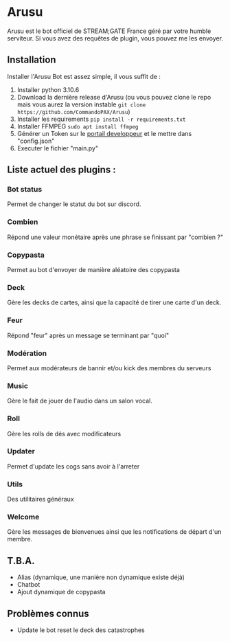 # Arusu
Arusu est le bot officiel de STREAM;GATE France géré par votre humble serviteur.
Si vous avez des requêtes de plugin, vous pouvez me les envoyer.

## Installation

Installer l'Arusu Bot est assez simple, il vous suffit de :
1. Installer python 3.10.6
2. Download la dernière release d'Arusu (ou vous pouvez clone le repo mais vous aurez la version instable `git clone https://github.com/CommandoPAX/Arusu`)
3. Installer les requirements
`pip install -r requirements.txt`
4. Installer FFMPEG
`sudo apt install ffmpeg`
5. Générer un Token sur le [portail developpeur](https://discord.com/developers/docs/intro) et le mettre dans "config.json"
6. Executer le fichier "main.py"

## Liste actuel des plugins :

### Bot status

Permet de changer le statut du bot sur discord.

### Combien 

Répond une valeur monétaire après une phrase se finissant par "combien ?"

### Copypasta

Permet au bot d'envoyer de manière aléatoire des copypasta

### Deck

Gère les decks de cartes, ainsi que la capacité de tirer une carte d'un deck.

### Feur

Répond "feur" après un message se terminant par "quoi"

### Modération 

Permet aux modérateurs de bannir et/ou kick des membres du serveurs

### Music

Gère le fait de jouer de l'audio dans un salon vocal.

### Roll

Gère les rolls de dés avec modificateurs

### Updater

Permet d'update les cogs sans avoir à l'arreter

### Utils

Des utilitaires généraux

### Welcome

Gère les messages de bienvenues ainsi que les notifications de départ d'un membre.

## T.B.A.

- Alias (dynamique, une manière non dynamique existe déjà)
- Chatbot
- Ajout dynamique de copypasta

## Problèmes connus

- Update le bot reset le deck des catastrophes